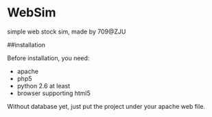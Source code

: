 # WebSim
simple web stock sim, made by 709@ZJU

##installation

Before installation, you need:

* apache
* php5
* python 2.6 at least
* browser supporting html5 

Without database yet, just put the project under your apache web file.